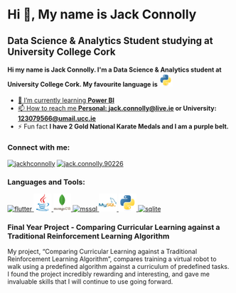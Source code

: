 <h1 align="left">Hi 👋, My name is Jack Connolly</h1>

<h2 align="left">Data Science & Analytics Student studying at University College Cork</h2>
<h4 align = "left">Hi my name is Jack Connolly. I'm a Data Science & Analytics student at University College Cork. My favourite language is <img src="https://raw.githubusercontent.com/devicons/devicon/master/icons/python/python-original.svg" alt="python" width="30" height="30"/> </a> <a href="https://www.sqlite.org/" target="_blank" rel="noreferrer"></h4>

- 🌱 I’m currently learning **Power BI**
- 📫 How to reach me **Personal: jack.connolly@live.ie or University: 123079566@umail.ucc.ie**
- ⚡ Fun fact **I have 2 Gold National Karate Medals and I am a purple belt.**

<h3 align="left">Connect with me:</h3>
<p align="left">
<a href="https://linkedin.com/in/jackhconnolly" target="blank"><img align="center" src="https://raw.githubusercontent.com/rahuldkjain/github-profile-readme-generator/master/src/images/icons/Social/linked-in-alt.svg" alt="jackhconnolly" height="30" width="40" /></a>
<a href="https://fb.com/jack.connolly.90226" target="blank"><img align="center" src="https://raw.githubusercontent.com/rahuldkjain/github-profile-readme-generator/master/src/images/icons/Social/facebook.svg" alt="jack.connolly.90226" height="30" width="40" /></a>
</p>

<h3 align="left">Languages and Tools:</h3>
<p align="left"> <a href="https://flutter.dev" target="_blank" rel="noreferrer"> <img src="https://www.vectorlogo.zone/logos/flutterio/flutterio-icon.svg" alt="flutter" width="40" height="40"/> </a> <a href="https://www.java.com" target="_blank" rel="noreferrer"> <img src="https://raw.githubusercontent.com/devicons/devicon/master/icons/java/java-original.svg" alt="java" width="40" height="40"/> </a> <a href="https://www.mongodb.com/" target="_blank" rel="noreferrer"> <img src="https://raw.githubusercontent.com/devicons/devicon/master/icons/mongodb/mongodb-original-wordmark.svg" alt="mongodb" width="40" height="40"/> </a> <a href="https://www.microsoft.com/en-us/sql-server" target="_blank" rel="noreferrer"> <img src="https://www.svgrepo.com/show/303229/microsoft-sql-server-logo.svg" alt="mssql" width="40" height="40"/> </a> <a href="https://www.mysql.com/" target="_blank" rel="noreferrer"> <img src="https://raw.githubusercontent.com/devicons/devicon/master/icons/mysql/mysql-original-wordmark.svg" alt="mysql" width="40" height="40"/> </a> <a href="https://www.python.org" target="_blank" rel="noreferrer"> <img src="https://raw.githubusercontent.com/devicons/devicon/master/icons/python/python-original.svg" alt="python" width="40" height="40"/> </a> <a href="https://www.sqlite.org/" target="_blank" rel="noreferrer"> <img src="https://www.vectorlogo.zone/logos/sqlite/sqlite-icon.svg" alt="sqlite" width="40" height="40"/> </a> </p>

<h3 align="left">Final Year Project - Comparing Curricular Learning against a Traditional Reinforcement Learning Algorithm</h3>
<p align="left"> My project, “Comparing Curricular Learning against a Traditional Reinforcement Learning Algorithm”, compares training a virtual robot to walk using a predefined algorithm against a curriculum of predefined tasks. I found the project incredibly rewarding and interesting, and gave me invaluable skills that I will continue to use going forward.
</p>
